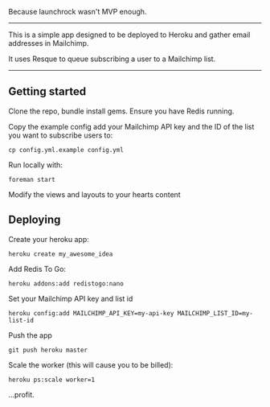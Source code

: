 Because launchrock wasn't MVP enough.

---

This is a simple app designed to be deployed
to Heroku and gather email addresses in
Mailchimp.

It uses Resque to queue subscribing a user to
a Mailchimp list.

---

## Getting started

Clone the repo, bundle install gems. Ensure you have
Redis running.

Copy the example config add your Mailchimp API key
and the ID of the list you want to subscribe users
to:

    cp config.yml.example config.yml

Run locally with:

    foreman start

Modify the views and layouts to your hearts content

## Deploying

Create your heroku app:

    heroku create my_awesome_idea

Add Redis To Go:

    heroku addons:add redistogo:nano

Set your Mailchimp API key and list id

    heroku config:add MAILCHIMP_API_KEY=my-api-key MAILCHIMP_LIST_ID=my-list-id

Push the app

    git push heroku master

Scale the worker (this will cause you to be billed):

    heroku ps:scale worker=1

...profit.
